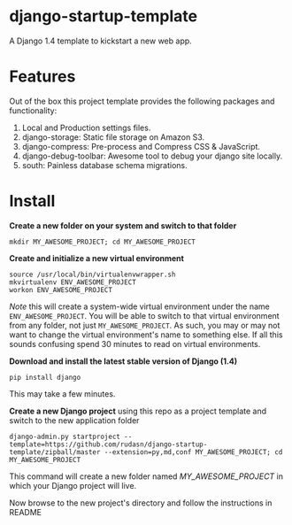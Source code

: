 django-startup-template
=======================

A Django 1.4 template to kickstart a new web app.

Features
========
Out of the box this project template provides the following packages and 
functionality:

1. Local and Production settings files.
2. django-storage: Static file storage on Amazon S3.
3. django-compress: Pre-process and Compress CSS & JavaScript.
4. django-debug-toolbar: Awesome tool to debug your django site locally.
5. south: Painless database schema migrations.


Install
=======
**Create a new folder on your system and switch to that folder**

```
mkdir MY_AWESOME_PROJECT; cd MY_AWESOME_PROJECT
```

**Create and initialize a new virtual environment**

```
source /usr/local/bin/virtualenvwrapper.sh
mkvirtualenv ENV_AWESOME_PROJECT
workon ENV_AWESOME_PROJECT
```

*Note* this will create a system-wide virtual environment under the name
```ENV_AWESOME_PROJECT```. You will be able to switch to that virtual 
environment from any folder, not just ```MY_AWESOME_PROJECT```. As such, you
may or may not want to change the virtual environment's name to something else.
If all this sounds confusing spend 30 minutes to read on virtual environments.

**Download and install the latest stable version of Django (1.4)**

```
pip install django
```

This may take a few minutes.

**Create a new Django project** using this repo as a project template and 
switch to the new application folder

```
django-admin.py startproject --template=https://github.com/rudasn/django-startup-template/zipball/master --extension=py,md,conf MY_AWESOME_PROJECT; cd MY_AWESOME_PROJECT
```

This command will create a new folder named *MY_AWESOME_PROJECT* in which your Django 
project will live.

Now browse to the new project's directory and follow the instructions in README


